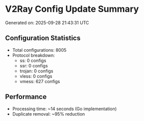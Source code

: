 # V2Ray Config Update Summary
Generated on: 2025-09-28 21:43:31 UTC

## Configuration Statistics
- Total configurations: 8005
- Protocol breakdown:
  - ss: 0 configs
  - ssr: 0 configs
  - trojan: 0 configs
  - vless: 0 configs
  - vmess: 627 configs

## Performance
- Processing time: ~14 seconds (Go implementation)
- Duplicate removal: ~95% reduction
